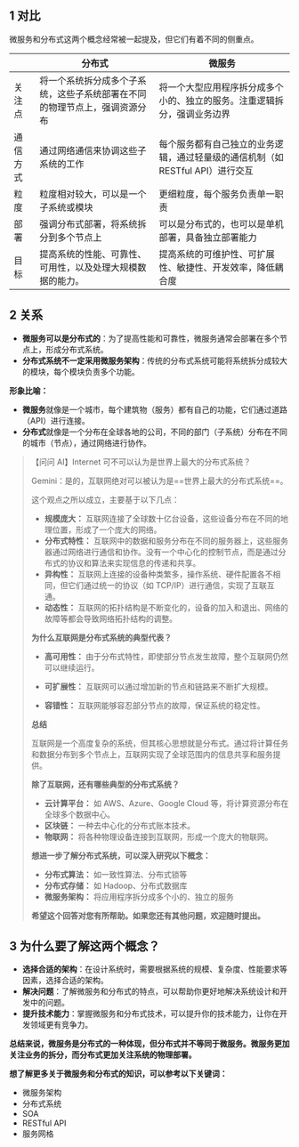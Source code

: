 ## 1   对比

微服务和分布式这两个概念经常被一起提及，但它们有着不同的侧重点。

|          | 分布式                                                       | 微服务                                                       |
| -------- | ------------------------------------------------------------ | ------------------------------------------------------------ |
| 关注点   | 将一个系统拆分成多个子系统，这些子系统部署在不同的物理节点上，强调资源分布 | 将一个大型应用程序拆分成多个小的、独立的服务。注重逻辑拆分，强调业务边界 |
| 通信方式 | 通过网络通信来协调这些子系统的工作                           | 每个服务都有自己独立的业务逻辑，通过轻量级的通信机制（如 RESTful API）进行交互 |
| 粒度     | 粒度相对较大，可以是一个子系统或模块                         | 更细粒度，每个服务负责单一职责                               |
| 部署     | 强调分布式部署，将系统拆分到多个节点上                       | 可以是分布式的，也可以是单机部署，具备独立部署能力           |
| 目标     | 提高系统的性能、可靠性、可用性，以及处理大规模数据的能力。   | 提高系统的可维护性、可扩展性、敏捷性、开发效率，降低耦合度   |



## 2   关系

- **微服务可以是分布式的**：为了提高性能和可靠性，微服务通常会部署在多个节点上，形成分布式系统。
- **分布式系统不一定采用微服务架构**：传统的分布式系统可能将系统拆分成较大的模块，每个模块负责多个功能。

**形象比喻：**

- **微服务**就像是一个城市，每个建筑物（服务）都有自己的功能，它们通过道路（API）进行连接。
- **分布式**就像是一个分布在全球各地的公司，不同的部门（子系统）分布在不同的城市（节点），通过网络进行协作。

> 【问问 AI】Internet 可不可以认为是世界上最大的分布式系统？
>
> Gemini：是的，互联网绝对可以被认为是==世界上最大的分布式系统==。
>
> 这个观点之所以成立，主要基于以下几点：
>
> - **规模庞大：** 互联网连接了全球数十亿台设备，这些设备分布在不同的地理位置，形成了一个庞大的网络。
> - **分布式特性：** 互联网中的数据和服务分布在不同的服务器上，这些服务器通过网络进行通信和协作。没有一个中心化的控制节点，而是通过分布式的协议和算法来实现信息的传递和共享。
> - **异构性：** 互联网上连接的设备种类繁多，操作系统、硬件配置各不相同，但它们通过统一的协议（如 TCP/IP）进行通信，实现了互联互通。
> - **动态性：** 互联网的拓扑结构是不断变化的，设备的加入和退出、网络的故障等都会导致网络拓扑结构的调整。
>
> **为什么互联网是分布式系统的典型代表？**
>
> - **高可用性：** 由于分布式特性，即使部分节点发生故障，整个互联网仍然可以继续运行。
>
> - **可扩展性：** 互联网可以通过增加新的节点和链路来不断扩大规模。
>
> - **容错性：** 互联网能够容忍部分节点的故障，保证系统的稳定性。
>
> **总结**
>
> 互联网是一个高度复杂的系统，但其核心思想就是分布式。通过将计算任务和数据分布到多个节点上，互联网实现了全球范围内的信息共享和服务提供。
>
> **除了互联网，还有哪些典型的分布式系统？**
>
> - **云计算平台：** 如 AWS、Azure、Google Cloud 等，将计算资源分布在全球多个数据中心。
> - **区块链：** 一种去中心化的分布式账本技术。
> - **物联网：** 将各种物理设备连接到互联网，形成一个庞大的物联网。
>
> **想进一步了解分布式系统，可以深入研究以下概念：**
>
> - **分布式算法：** 如一致性算法、分布式锁等
> - **分布式存储：** 如 Hadoop、分布式数据库
> - **微服务架构：** 将应用程序拆分成多个小的、独立的服务
>
> **希望这个回答对您有所帮助。如果您还有其他问题，欢迎随时提出。**



## 3   为什么要了解这两个概念？

- **选择合适的架构**：在设计系统时，需要根据系统的规模、复杂度、性能要求等因素，选择合适的架构。
- **解决问题**：了解微服务和分布式的特点，可以帮助你更好地解决系统设计和开发中的问题。
- **提升技术能力**：掌握微服务和分布式技术，可以提升你的技术能力，让你在开发领域更有竞争力。

**总结来说，微服务是分布式的一种体现，但分布式并不等同于微服务。微服务更加关注业务的拆分，而分布式更加关注系统的物理部署。**



**想了解更多关于微服务和分布式的知识，可以参考以下关键词：**

- 微服务架构
- 分布式系统
- SOA
- RESTful API
- 服务网格